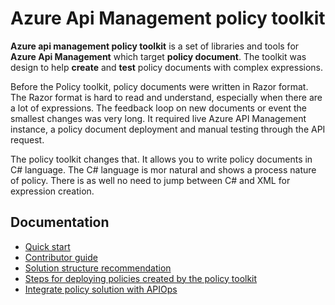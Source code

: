 # Azure Api Management policy toolkit

**Azure api management policy toolkit** is a set of libraries and tools for **Azure Api Management** which target 
**policy document**. The toolkit was design to help **create** and **test** policy documents with complex expressions.

Before the Policy toolkit, policy documents were written in Razor format. The Razor format is hard to read and understand, especially when there are a lot of expressions.
The feedback loop on new documents or event the smallest changes was very long. It required live Azure API Management instance,
a policy document deployment and manual testing through the API request.

The policy toolkit changes that. It allows you to write policy documents in C# language.
The C# language is mor natural and shows a process nature of policy. There is as well no need to jump between C# and XML for expression creation.

## Documentation

* [Quick start](docs/QuickStart.md)
* [Contributor guide](docs/ContributorGuide.md)
* [Solution structure recommendation](docs/SolutionStructureRecommendation.md)
* [Steps for deploying policies created by the policy toolkit](docs/IntegratePolicySolution.md)
* [Integrate policy solution with APIOps](docs/IntegratePolicySolutionWithApiOps.md)
